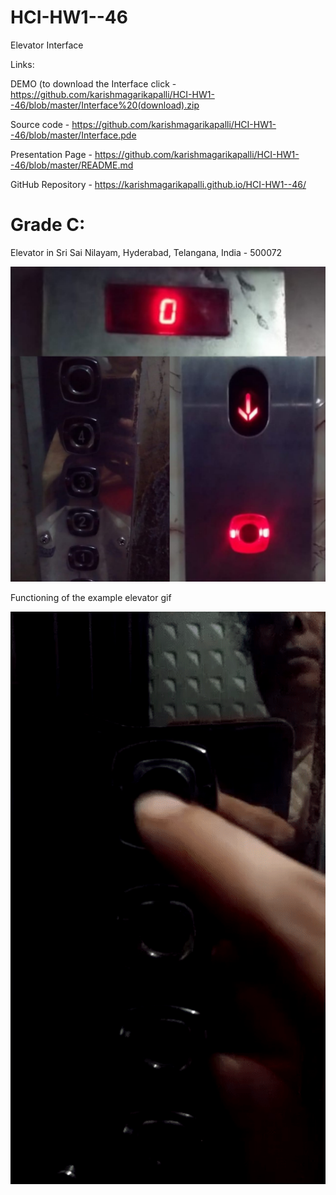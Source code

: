 # HCI-HW1--46
Elevator Interface

Links:

DEMO (to download the Interface click - https://github.com/karishmagarikapalli/HCI-HW1--46/blob/master/Interface%20(download).zip

Source code - https://github.com/karishmagarikapalli/HCI-HW1--46/blob/master/Interface.pde

Presentation Page - https://github.com/karishmagarikapalli/HCI-HW1--46/blob/master/README.md

GitHub Repository - https://karishmagarikapalli.github.io/HCI-HW1--46/


# Grade C:

Elevator in Sri Sai Nilayam, Hyderabad, Telangana, India - 500072

![](https://github.com/karishmagarikapalli/HCI-HW1--46/blob/master/Elevator%20Example%20Collage.jpeg)

Functioning of the example elevator gif

![](https://github.com/karishmagarikapalli/HCI-HW1--46/blob/master/HW1.Karishma_Garikapalli.gif)


